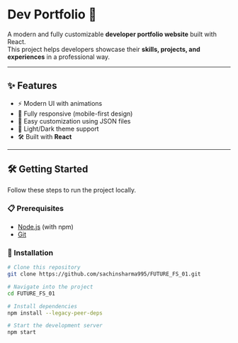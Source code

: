 # Dev Portfolio 🚀  

A modern and fully customizable **developer portfolio website** built with React.  
This project helps developers showcase their **skills, projects, and experiences** in a professional way.  

---

## ✨ Features  

- ⚡ Modern UI with animations  
- 📱 Fully responsive (mobile-first design)  
- 🎨 Easy customization using JSON files  
- 🌙 Light/Dark theme support  
- 🛠 Built with **React**  

---

## 🛠 Getting Started  

Follow these steps to run the project locally.  

### 📋 Prerequisites  
- [Node.js](https://nodejs.org/) (with npm)  
- [Git](https://git-scm.com/)  

### 🚀 Installation  

```bash
# Clone this repository
git clone https://github.com/sachinsharma995/FUTURE_FS_01.git

# Navigate into the project
cd FUTURE_FS_01

# Install dependencies
npm install --legacy-peer-deps

# Start the development server
npm start
